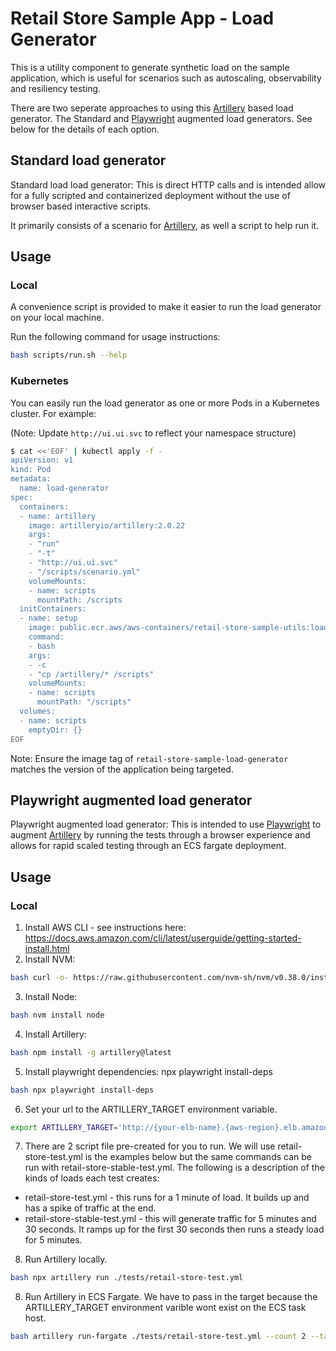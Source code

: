# Retail Store Sample App - Load Generator

This is a utility component to generate synthetic load on the sample application, which is useful for scenarios such as autoscaling, observability and resiliency testing. 

There are two seperate approaches to using this [Artillery](https://github.com/artilleryio/artillery) based load generator. The Standard and [Playwright](https://playwright.dev/) augmented load generators. See below for the details of each option.

## Standard load generator

Standard load load generator: This is direct HTTP calls and is intended allow for a fully scripted and containerized deployment without the use of browser based interactive scripts.

It primarily consists of a scenario for [Artillery](https://github.com/artilleryio/artillery), as well a script to help run it.

## Usage

### Local

A convenience script is provided to make it easier to run the load generator on your local machine.

Run the following command for usage instructions:

```bash
bash scripts/run.sh --help
```

### Kubernetes

You can easily run the load generator as one or more Pods in a Kubernetes cluster. For example:

(Note: Update `http://ui.ui.svc` to reflect your namespace structure)

```bash
$ cat <<'EOF' | kubectl apply -f -
apiVersion: v1
kind: Pod
metadata:
  name: load-generator
spec:
  containers:
  - name: artillery
    image: artilleryio/artillery:2.0.22
    args:
    - "run"
    - "-t"
    - "http://ui.ui.svc"
    - "/scripts/scenario.yml"
    volumeMounts:
    - name: scripts
      mountPath: /scripts
  initContainers:
  - name: setup
    image: public.ecr.aws/aws-containers/retail-store-sample-utils:load-gen.0.3.0
    command:
    - bash
    args:
    - -c
    - "cp /artillery/* /scripts"
    volumeMounts:
    - name: scripts
      mountPath: "/scripts"
  volumes:
  - name: scripts
    emptyDir: {}
EOF
```

Note: Ensure the image tag of `retail-store-sample-load-generator` matches the version of the application being targeted.


## Playwright augmented load generator
Playwright augmented load generator: This is intended to use [Playwright](https://playwright.dev/) to augment [Artillery](https://github.com/artilleryio/artillery) by running the tests through a browser experience and allows for rapid scaled testing through an ECS fargate deployment.

## Usage

### Local

1. Install AWS CLI - see instructions here: https://docs.aws.amazon.com/cli/latest/userguide/getting-started-install.html
2. Install NVM: 

```bash
bash curl -o- https://raw.githubusercontent.com/nvm-sh/nvm/v0.38.0/install.sh | bash
```
3. Install Node: 

```bash
bash nvm install node
```
4. Install Artillery: 

```bash
bash npm install -g artillery@latest
```
5. Install playwright dependencies: npx playwright install-deps

```bash
bash npx playwright install-deps
```

6. Set your url to the ARTILLERY_TARGET environment variable.

```bash
export ARTILLERY_TARGET='http://{your-elb-name}.{aws-region}.elb.amazonaws.com'
```

7. There are 2 script file pre-created for you to run. We will use retail-store-test.yml is the examples below but the same commands can be run with retail-store-stable-test.yml. The following is a description of the kinds of loads each test creates:

- retail-store-test.yml - this runs for a 1 minute of load. It builds up and has a spike of traffic at the end. 
- retail-store-stable-test.yml - this will generate traffic for 5 minutes and 30 seconds. It ramps up for the first 30 seconds then runs a steady load for 5 minutes.



8. Run Artillery locally. 

```bash
bash npx artillery run ./tests/retail-store-test.yml
```

8. Run Artillery in ECS Fargate. We have to pass in the target because the ARTILLERY_TARGET environment varible wont exist on the ECS task host.

```bash
bash artillery run-fargate ./tests/retail-store-test.yml --count 2 --target $ARTILLERY_TARGET
```
